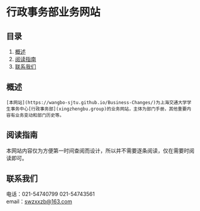 行政事务部业务网站  
======

目录
----
1. [概述](#概述)  
2. [阅读指南](#阅读指南)  
3. [联系我们](#联系我们)  

概述  
-----
    [本网站](https://wangbo-sjtu.github.io/Business-Changes/)为上海交通大学学生事务中心[行政事务部](xingzhengbu.group)的业务网站，主体为部门手册，其他重要内容有业务变动和部门历史等。

阅读指南  
-----
本网站内容仅为方便第一时间查阅而设计，所以并不需要逐条阅读，仅在需要时阅读即可。

联系我们  
-----
电话：021-54740799 021-54743561  
email：swzxxzb@163.com
